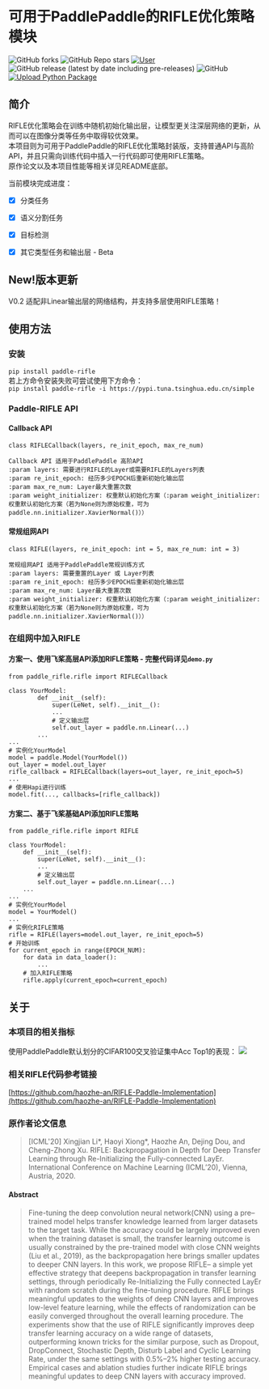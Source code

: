 # 可用于PaddlePaddle的RIFLE优化策略模块
![GitHub forks](https://img.shields.io/github/forks/GT-ZhangAcer/RIFLE_Module)
![GitHub Repo stars](https://img.shields.io/github/stars/GT-ZhangAcer/RIFLE_Module)
[![User](https://static.pepy.tech/personalized-badge/paddle-rifle?period=total&units=international_system&left_color=grey&right_color=orange&left_text=User)](https://pepy.tech/project/paddle-rifle)
![GitHub release (latest by date including pre-releases)](https://img.shields.io/github/v/release/GT-ZhangAcer/RIFLE_Module?include_prereleases)
![GitHub](https://img.shields.io/github/license/GT-ZhangAcer/RIFLE_Module)
[![Upload Python Package](https://github.com/GT-ZhangAcer/RIFLE_Module/actions/workflows/python-publish.yml/badge.svg)](https://github.com/GT-ZhangAcer/RIFLE_Module/actions/workflows/python-publish.yml)
## 简介
RIFLE优化策略会在训练中随机初始化输出层，让模型更关注深层网络的更新，从而可以在图像分类等任务中取得较优效果。  
本项目则为可用于PaddlePaddle的RIFLE优化策略封装版，支持普通API与高阶API，并且只需向训练代码中插入一行代码即可使用RIFLE策略。  
原作论文以及本项目性能等相关详见README底部。

当前模块完成进度：
- [X] 分类任务
+ [X] 语义分割任务
- [X] 目标检测
+ [X] 其它类型任务和输出层 - Beta

## New!版本更新   
V0.2 适配非Linear输出层的网络结构，并支持多层使用RIFLE策略！
## 使用方法
### 安装
`pip install paddle-rifle`  
若上方命令安装失败可尝试使用下方命令：  
`pip install paddle-rifle -i https://pypi.tuna.tsinghua.edu.cn/simple` 

### Paddle-RIFLE API
#### Callback API
```
class RIFLECallback(layers, re_init_epoch, max_re_num)

Callback API 适用于PaddlePaddle 高阶API
:param layers: 需要进行RIFLE的Layer或需要RIFLE的Layers列表
:param re_init_epoch: 经历多少EPOCH后重新初始化输出层
:param max_re_num: Layer最大重置次数
:param weight_initializer: 权重默认初始化方案（:param weight_initializer: 权重默认初始化方案（若为None则为原始权重，可为paddle.nn.initializer.XavierNormal()））
```
#### 常规组网API
```
class RIFLE(layers, re_init_epoch: int = 5, max_re_num: int = 3)

常规组网API 适用于PaddlePaddle常规训练方式
:param layers: 需要重置的Layer 或 Layer列表
:param re_init_epoch: 经历多少EPOCH后重新初始化输出层
:param max_re_num: Layer最大重置次数
:param weight_initializer: 权重默认初始化方案（:param weight_initializer: 权重默认初始化方案（若为None则为原始权重，可为paddle.nn.initializer.XavierNormal()））
```
### 在组网中加入RIFLE
#### 方案一、使用飞桨高层API添加RIFLE策略 - 完整代码详见`demo.py`
```
from paddle_rifle.rifle import RIFLECallback

class YourModel:
        def __init__(self):
            super(LeNet, self).__init__():
            ...
            # 定义输出层
            self.out_layer = paddle.nn.Linear(...)
        ...
...
# 实例化YourModel
model = paddle.Model(YourModel())
out_layer = model.out_layer
rifle_callback = RIFLECallback(layers=out_layer, re_init_epoch=5)
...
# 使用Hapi进行训练
model.fit(..., callbacks=[rifle_callback])
```
#### 方案二、基于飞桨基础API添加RIFLE策略
```
from paddle_rifle.rifle import RIFLE

class YourModel:
    def __init__(self):
        super(LeNet, self).__init__():
        ...
        # 定义输出层
        self.out_layer = paddle.nn.Linear(...)
    ...
...
# 实例化YourModel
model = YourModel()
...
# 实例化RIFLE策略
rifle = RIFLE(layers=model.out_layer, re_init_epoch=5)
# 开始训练
for current_epoch in range(EPOCH_NUM):
    for data in data_loader():
        ...
    # 加入RIFLE策略
    rifle.apply(current_epoch=current_epoch)
```

## 关于
### 本项目的相关指标
使用PaddlePaddle默认划分的CIFAR100交叉验证集中Acc Top1的表现：
<img src="https://ai-studio-static-online.cdn.bcebos.com/6f3dbf89d6f449858d48777a387844b01cb18b8993794912a4653de90b19f927"></img>  

### 相关RIFLE代码参考链接
[https://github.com/haozhe-an/RIFLE-Paddle-Implementation](https://github.com/haozhe-an/RIFLE-Paddle-Implementation)

### 原作者论文信息
> [ICML'20] Xingjian Li*, Haoyi Xiong*, Haozhe An, Dejing Dou, and Cheng-Zhong Xu. RIFLE: Backpropagation in Depth for Deep Transfer Learning through Re-Initializing the Fully-connected LayEr. International Conference on Machine Learning (ICML’20), Vienna, Austria, 2020.

####  Abstract

>Fine-tuning the deep convolution neural network(CNN) using a pre–trained model helps transfer knowledge learned from larger datasets to the target task. While the accuracy could be largely improved even when the training dataset is small, the transfer learning outcome is usually constrained by the pre-trained model with close CNN weights (Liu et al., 2019), as the backpropagation here brings smaller updates to deeper CNN layers. In this work, we propose RIFLE– a simple yet effective strategy that deepens backpropagation in transfer learning settings, through periodically Re-Initializing the Fully connected LayEr with random scratch during the fine-tuning procedure. RIFLE brings meaningful updates to the weights of deep CNN layers and improves low-level feature learning, while the effects of randomization can be easily converged throughout the overall learning procedure. The experiments show that the use of RIFLE significantly improves deep transfer learning accuracy on a wide range of datasets, outperforming known tricks for the similar purpose, such as Dropout, DropConnect, Stochastic Depth, Disturb Label and Cyclic Learning Rate, under the same settings with 0.5%–2% higher testing accuracy. Empirical cases and ablation studies further indicate RIFLE brings meaningful updates to deep CNN layers with accuracy improved.
